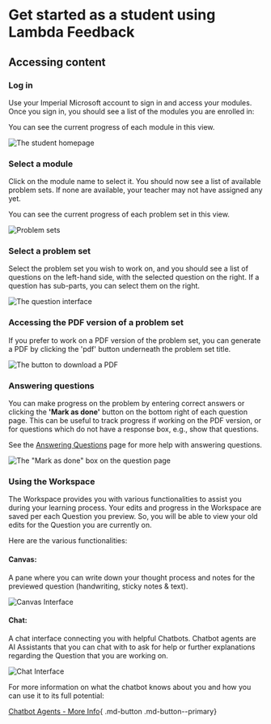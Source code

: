 # Get started as a student using Lambda Feedback

## Accessing content

### Log in
Use your Imperial Microsoft account to sign in and access your modules. Once you sign in, you should see a list of the modules you are enrolled in:
 
 You can see the current progress of each module in this view.
  
![The student homepage](images/homepage.png)
  
### Select a module
Click on the module name to select it. You should now see a list of available problem sets. If none are available, your teacher may not have assigned any yet.

You can see the current progress of each problem set in this view.
  
![Problem sets](images/problem_sets.png)
  
### Select a problem set
Select the problem set you wish to work on, and you should see a list of questions on the left-hand side, with the selected question on the right. If a question has sub-parts, you can select them on the right.

![The question interface](images/question_interface.png)
  
### Accessing the PDF version of a problem set
If you prefer to work on a PDF version of the problem set, you can generate a PDF by clicking the 'pdf' button underneath the problem set title.
  
![The button to download a PDF](images/pdf_button.png)
  
### Answering questions
You can make progress on the problem by entering correct answers or clicking the **'Mark as done'** button on the bottom right of each question page. This can be useful to track progress if working on the PDF version, or for questions which do not have a response box, e.g., show that questions.

See the [Answering Questions](answering_questions.md) page for more help with answering questions.

![The "Mark as done" box on the question page](images/mark_as_done.png)

### Using the Workspace

The Workspace provides you with various functionalities to assist you during your learning process. Your edits and progress in the Workspace are saved per each Question you preview. So, you will be able to view your old edits for the Question you are currently on.

Here are the various functionalities:

#### Canvas: 
A pane where you can write down your thought process and notes for the previewed question (handwriting, sticky notes & text).

![Canvas Interface](images/canvas_interface.png)

#### Chat: 
A chat interface connecting you with helpful Chatbots. Chatbot agents are AI Assistants that you can chat with to ask for help or further explanations regarding the Question that you are working on. 

![Chat Interface](images/chat_interface.png)

For more information on what the chatbot knows about you and how you can use it to its full potential:

[Chatbot Agents - More Info](../advanced/chatbot_agents/info.md){ .md-button .md-button--primary}
